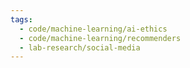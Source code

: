 ```yaml
---
tags:
  - code/machine-learning/ai-ethics
  - code/machine-learning/recommenders
  - lab-research/social-media
---
```

